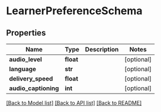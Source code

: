# LearnerPreferenceSchema

## Properties
Name | Type | Description | Notes
------------ | ------------- | ------------- | -------------
**audio_level** | **float** |  | [optional] 
**language** | **str** |  | [optional] 
**delivery_speed** | **float** |  | [optional] 
**audio_captioning** | **int** |  | [optional] 

[[Back to Model list]](../README.md#documentation-for-models) [[Back to API list]](../README.md#documentation-for-api-endpoints) [[Back to README]](../README.md)


